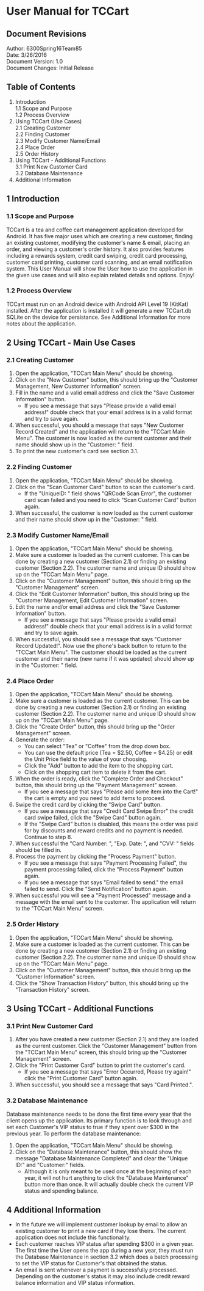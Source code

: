 # **User Manual for TCCart**

## Document Revisions

Author: 6300Spring16Team85   
Date: 3/26/2016   
Document Version: 1.0    
Document Changes: Initial Release

## Table of Contents

1. Introduction   
1.1 Scope and Purpose   
1.2 Process Overview   
2. Using TCCart (Use Cases)   
2.1 Creating Customer  
2.2 Finding Customer  
2.3 Modify Customer Name/Email   
2.4 Place Order   
2.5 Order History   
3. Using TCCart - Additional Functions   
3.1 Print New Customer Card   
3.2 Database Maintenance   
4. Additional Information   

## 1 Introduction

### 1.1 Scope and Purpose

TCCart is a tea and coffee cart management application developed for Android. It has five major uses which are creating a new customer, finding an existing customer, modifying the customer's name & email, placing an order, and viewing a customer's order history. It also provides features including a rewards system, credit card swiping, credit card processing, customer card printing, customer card scanning, and an email notification system. This User Manual will show the User how to use the application in the given use cases and will also explain related details and options. Enjoy!

### 1.2 Process Overview

TCCart must run on an Android device with Android API Level 19 (KitKat) installed. After the application is installed it will generate a new TCCart.db SQLite on the device for persistance. See Additional Information for more notes about the application.

## 2 Using TCCart - Main Use Cases

### 2.1 Creating Customer  

1. Open the application, "TCCart Main Menu" should be showing.   
2. Click on the "New Customer" button, this should bring up the "Customer Management, New Customer Information" screen.
3. Fill in the name and a valid email address and click the "Save Customer Information" button.
	* If you see a message that says "Please provide a valid email address!" double check that your email address is in a valid format and try to save again.
4. When successful, you should a message that says "New Customer Record Created" and the application will return to the "TCCart Main Menu". The customer is now loaded as the current customer and their name should show up in the "Customer: " field.
5. To print the new customer's card see section 3.1.   

### 2.2 Finding Customer     

1. Open the application, "TCCart Main Menu" should be showing.   
2. Click on the "Scan Customer Card" button to scan the customer's card.
	* If the "UniqueID: " field shows "QRCode Scan Error", the customer card scan failed and you need to click "Scan Customer Card" button again.
3. When successful, the customer is now loaded as the current customer and their name should show up in the "Customer: " field.    

### 2.3 Modify Customer Name/Email    

1. Open the application, "TCCart Main Menu" should be showing.   
2. Make sure a customer is loaded as the current customer. This can be done by creating a new customer (Section 2.1) or finding an existing customer (Section 2.2). The customer name and unique ID should show up on the "TCCart Main Menu" page.
3. Click on the "Customer Management" button, this should bring up the "Customer Management" screen.
4. Click the "Edit Customer Information" button, this should bring up the "Customer Management, Edit Customer Information" screen.
5. Edit the name and/or email address and click the "Save Customer Information" button.
	* If you see a message that says "Please provide a valid email address!" double check that your email address is in a valid format and try to save again.
6. When successful, you should see a message that says "Customer Record Updated!". Now use the phone's back button to return to the "TCCart Main Menu". The customer should be loaded as the current customer and their name (new name if it was updated) should show up in the "Customer: " field.

### 2.4 Place Order   

1. Open the application, "TCCart Main Menu" should be showing.   
2. Make sure a customer is loaded as the current customer. This can be done by creating a new customer (Section 2.1) or finding an existing customer (Section 2.2). The customer name and unique ID should show up on the "TCCart Main Menu" page.
3. Click the "Create Order" button, this should bring up the "Order Management" screen.
4. Generate the order:
	* You can select "Tea" or "Coffee" from the drop down box.
	* You can use the default price (Tea = $2.50, Coffee = $4.25) or edit the Unit Price field to the value of your choosing.
	* Click the "Add" button to add the item to the shopping cart.
	* Click on the shopping cart item to delete it from the cart.
5. When the order is ready, click the "Complete Order and Checkout" button, this should bring up the "Payment Management" screen.
	* If you see a message that says "Please add some item into the Cart!" the cart is empty and you need to add items to proceed.
6. Swipe the credit card by clicking the "Swipe Card" button.
	* If you see a message that says "Credit Card Swipe Error" the credit card swipe failed, click the "Swipe Card" button again.
	* If the "Swipe Card" button is disabled, this means the order was paid for by discounts and reward credits and no payment is needed. Continue to step 8.
7. When successful the "Card Number: ", "Exp. Date: ", and "CVV: " fields should be filled in.
8. Process the payment by clicking the "Process Payment" button.
	* If you see a message that says "Payment Processing Failed", the payment processing failed, click the "Process Payment" button again.
	* If you see a message that says "Email failed to send." the email failed to send. Click the "Send Notification" button again.
9. When successful you will see a "Payment Processed" message and a message with the email sent to the customer. The application will return to the "TCCart Main Menu" screen.

### 2.5 Order History   

1. Open the application, "TCCart Main Menu" should be showing.   
2. Make sure a customer is loaded as the current customer. This can be done by creating a new customer (Section 2.1) or finding an existing customer (Section 2.2). The customer name and unique ID should show up on the "TCCart Main Menu" page.
3. Click on the "Customer Management" button, this should bring up the "Customer Information" screen.
4. Click the "Show Transaction History" button, this should bring up the "Transaction History" screen.

## 3 Using TCCart - Additional Functions
### 3.1 Print New Customer Card
1. After you have created a new customer (Section 2.1) and they are loaded as the current customer. Click the "Customer Management" button from the "TCCart Main Menu" screen, this should bring up the "Customer Management" screen.
2. Click the "Print Customer Card" button to print the customer's card.
	* If you see a message that says "Error Occurred, Please try again!" click the "Print Customer Card" button again.
3. When successful, you should see a message that says "Card Printed.".   

### 3.2 Database Maintenance   
Database maintenance needs to be done the first time every year that the client opens up the application. Its primary function is to look through and set each Customer's VIP status to true if they spent over $300 in the previous year. To perform the database maintenance:    

1. Open the application, "TCCart Main Menu" should be showing.   
2. Click on the "Database Maintenance" button, this should show the message "Database Maintenance Completed" and clear the "Unique ID:" and "Customer:" fields.   
	* Although it is only meant to be used once at the beginning of each year, it will not hurt anything to click the "Database Maintenance" button more than once. It will actually double check the current VIP status and spending balance.   

## 4 Additional Information
* In the future we will implement customer lookup by email to allow an existing customer to print a new card if they lose theirs. The current application does not include this functionality.
* Each customer reaches VIP status after spending $300 in a given year. The first time the User opens the app during a new year, they must run the Database Maintenance in section 3.2 which does a batch processing to set the VIP status for Customer's that obtained the status.   
* An email is sent whenever a payment is successfully processed. Depending on the customer's status it may also include credit reward balance information and VIP status information.

